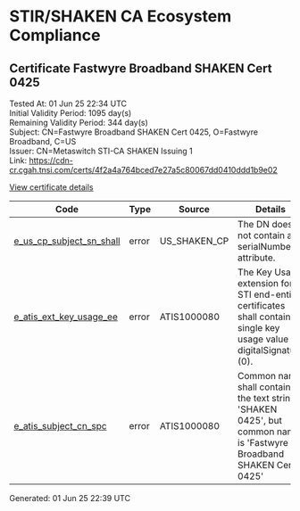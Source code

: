 # STIR/SHAKEN CA Ecosystem Compliance

## Certificate Fastwyre Broadband SHAKEN Cert 0425

Tested At: 01 Jun 25 22:34 UTC\
Initial Validity Period: 1095 day(s)\
Remaining Validity Period: 344 day(s)\
Subject: CN=Fastwyre Broadband SHAKEN Cert 0425, O=Fastwyre Broadband, C=US\
Issuer: CN=Metaswitch STI-CA SHAKEN Issuing 1\
Link: https://cdn-cr.cgah.tnsi.com/certs/4f2a4a764bced7e27a5c80067dd0410ddd1b9e02

[View certificate details](https://x509.io/?cert=MIICXzCCAgWgAwIBAgIQY4Y4Pj6sI%2B3%2FJV1EwrR4STAKBggqhkjOPQQDAjAtMSswKQYDVQQDDCJNZXRhc3dpdGNoIFNUSS1DQSBTSEFLRU4gSXNzdWluZyAxMB4XDTIzMDUxMjExMTE0NloXDTI2MDUxMTExMTE0NlowWDELMAkGA1UEBhMCVVMxGzAZBgNVBAoMEkZhc3R3eXJlIEJyb2FkYmFuZDEsMCoGA1UEAwwjRmFzdHd5cmUgQnJvYWRiYW5kIFNIQUtFTiBDZXJ0IDA0MjUwWTATBgcqhkjOPQIBBggqhkjOPQMBBwNCAASGItNXs3hggAopaSjYwMT1I2GB8yWE6%2B2LNIzmY7zKchi6PMQynUMJv5HQXmNRS9cPF49YhXR8K%2Bm62bQQqC2Po4HbMIHYMAwGA1UdEwEB%2FwQCMAAwDgYDVR0PAQH%2FBAQDAgXgMBYGCCsGAQUFBwEaBAowCKAGFgQwNDI1MEcGA1UdHwRAMD4wPKA6oDiGNmh0dHBzOi8vYXV0aGVudGljYXRlLWFwaS5pY29uZWN0aXYuY29tL2Rvd25sb2FkL3YxL2NybDAXBgNVHSAEEDAOMAwGCmCGSAGG%2FwkBAQMwHQYDVR0OBBYEFOXwYNq1nH17%2BHN%2F7rrsDYW46pl6MB8GA1UdIwQYMBaAFM0epwAQENoyHWkaOdXSRgssPIfWMAoGCCqGSM49BAMCA0gAMEUCIQCbk76EAUr%2B4%2FWtfSbzQNeX8c2Cyw9MkoyI0RfQ2AWCaQIgOEPnx6erv7waud6SDSJABwJhPFMpp%2BiKlqlQtg296CY%3D)

| Code | Type | Source | Details |
|------|------|--------|---------|
| [e_us_cp_subject_sn_shall](../../ISSUES/e_us_cp_subject_sn_shall/README.md) | error | US_SHAKEN_CP | The DN does not contain a serialNumber attribute. |
| [e_atis_ext_key_usage_ee](../../ISSUES/e_atis_ext_key_usage_ee/README.md) | error | ATIS1000080 | The Key Usage extension for STI end-entity certificates shall contain a single key usage value of digitalSignature (0). |
| [e_atis_subject_cn_spc](../../ISSUES/e_atis_subject_cn_spc/README.md) | error | ATIS1000080 | Common name shall contain the text string 'SHAKEN 0425', but common name is 'Fastwyre Broadband SHAKEN Cert 0425' |


Generated: 01 Jun 25 22:39 UTC